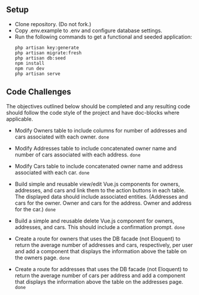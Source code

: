 ## Setup

- Clone repository. (Do not fork.)
- Copy .env.example to .env and configure database settings.
- Run the following commands to get a functional and seeded application:
  ```
  php artisan key:generate
  php artisan migrate:fresh
  php artisan db:seed
  npm install
  npm run dev
  php artisan serve
  ```

## Code Challenges

The objectives outlined below should be completed and any resulting code should follow the code style of the project and have doc-blocks where applicable.

- Modify Owners table to include columns for number of addresses and cars associated with each owner. ```done ```
- Modify Addresses table to include concatenated owner name and number of cars associated with each address.  ```done ```
- Modify Cars table to include concatenated owner name and address associated with each car.  ```done ```


- Build simple and reusable view/edit Vue.js components for owners, addresses, and cars and link them to the action buttons in each table. The displayed data should include associated entities. (Addresses and cars for the owner. Owner and cars for the address. Owner and address for the car.)  ```done ```
- Build a simple and reusable delete Vue.js component for owners, addresses, and cars. This should include a confirmation prompt.  ```done ```


- Create a route for owners that uses the DB facade (not Eloquent) to return the average number of addresses and cars, respectively, per user and add a component that displays the information above the table on the owners page.  ```done ```
- Create a route for addresses that uses the DB facade (not Eloquent) to return the average number of cars per address and add a component that displays the information above the table on the addresses page. ```done ```